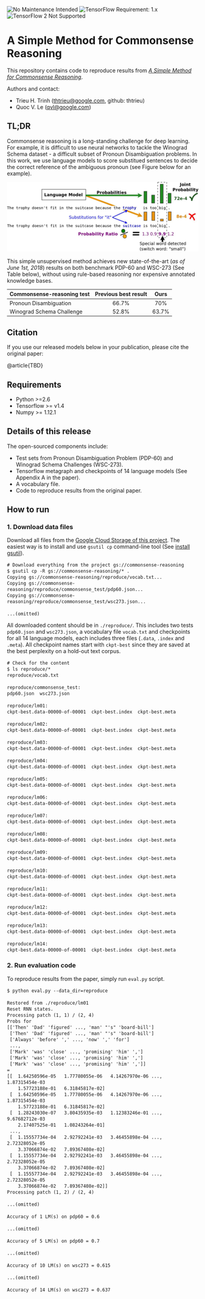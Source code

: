 ![No Maintenance Intended](https://img.shields.io/badge/No%20Maintenance%20Intended-%E2%9C%95-red.svg)
![TensorFlow Requirement: 1.x](https://img.shields.io/badge/TensorFlow%20Requirement-1.x-brightgreen)
![TensorFlow 2 Not Supported](https://img.shields.io/badge/TensorFlow%202%20Not%20Supported-%E2%9C%95-red.svg)

# A Simple Method for Commonsense Reasoning

This repository contains code to reproduce results from [*A Simple Method for Commonsense Reasoning*](https://arxiv.org/abs/1806.02847).

Authors and contact:

* Trieu H. Trinh (thtrieu@google.com, github: thtrieu)
* Quoc V. Le (qvl@google.com)

## TL;DR

Commonsense reasoning is a long-standing challenge for deep learning. For example,
it is difficult to use neural networks to tackle the Winograd Schema dataset - a difficult subset of Pronoun Disambiguation problems. In this work, we use language models to score substitued sentences to decide the correct reference of the ambiguous pronoun (see Figure below for an example). 

![Figure 1. Overview of our method.](method.jpg)

This simple unsupervised method achieves new state-of-the-art (*as of June 1st, 2018*) results on both benchmark PDP-60 and WSC-273 (See Table below), without using rule-based reasoning nor expensive annotated knowledge bases.

| Commonsense-reasoning test  | Previous best result   | Ours  |
| ----------------------------|:----------------------:|:-----:|
| Pronoun Disambiguation      | 66.7%                  | 70%   |
| Winograd Schema Challenge   | 52.8%                  | 63.7% |



## Citation

If you use our released models below in your publication, please cite the original paper:

@article{TBD}


## Requirements
* Python >=2.6
* Tensorflow >= v1.4
* Numpy >= 1.12.1

## Details of this release

The open-sourced components include:

* Test sets from Pronoun Disambiguation Problem (PDP-60) and Winograd Schema Challenges (WSC-273).
* Tensorflow metagraph and checkpoints of 14 language models (See Appendix A in the paper).
* A vocabulary file.
* Code to reproduce results from the original paper.

## How to run

### 1. Download data files

Download all files from the [Google Cloud Storage of this project](https://console.cloud.google.com/storage/browser/commonsense-reasoning/). The easiest way is to install and use `gsutil cp` command-line tool (See [install gsutil](https://cloud.google.com/storage/docs/gsutil_install)).


```shell
# Download everything from the project gs://commonsense-reasoning
$ gsutil cp -R gs://commonsense-reasoning/* .
Copying gs://commonsense-reasoning/reproduce/vocab.txt...
Copying gs://commonsense-reasoning/reproduce/commonsense_test/pdp60.json...     
Copying gs://commonsense-reasoning/reproduce/commonsense_test/wsc273.json...

...(omitted)
```

All downloaded content should be in `./reproduce/`. This includes two tests `pdp60.json` and `wsc273.json`, a vocabulary file `vocab.txt` and checkpoints for all 14 language models, each includes three files (`.data`, `.index` and `.meta`). All checkpoint names start with `ckpt-best` since they are saved at the best perplexity on a hold-out text corpus.

```shell
# Check for the content
$ ls reproduce/*
reproduce/vocab.txt

reproduce/commonsense_test:
pdp60.json  wsc273.json

reproduce/lm01:
ckpt-best.data-00000-of-00001  ckpt-best.index  ckpt-best.meta

reproduce/lm02:
ckpt-best.data-00000-of-00001  ckpt-best.index  ckpt-best.meta

reproduce/lm03:
ckpt-best.data-00000-of-00001  ckpt-best.index  ckpt-best.meta

reproduce/lm04:
ckpt-best.data-00000-of-00001  ckpt-best.index  ckpt-best.meta

reproduce/lm05:
ckpt-best.data-00000-of-00001  ckpt-best.index  ckpt-best.meta

reproduce/lm06:
ckpt-best.data-00000-of-00001  ckpt-best.index  ckpt-best.meta

reproduce/lm07:
ckpt-best.data-00000-of-00001  ckpt-best.index  ckpt-best.meta

reproduce/lm08:
ckpt-best.data-00000-of-00001  ckpt-best.index  ckpt-best.meta

reproduce/lm09:
ckpt-best.data-00000-of-00001  ckpt-best.index  ckpt-best.meta

reproduce/lm10:
ckpt-best.data-00000-of-00001  ckpt-best.index  ckpt-best.meta

reproduce/lm11:
ckpt-best.data-00000-of-00001  ckpt-best.index  ckpt-best.meta

reproduce/lm12:
ckpt-best.data-00000-of-00001  ckpt-best.index  ckpt-best.meta

reproduce/lm13:
ckpt-best.data-00000-of-00001  ckpt-best.index  ckpt-best.meta

reproduce/lm14:
ckpt-best.data-00000-of-00001  ckpt-best.index  ckpt-best.meta
```

### 2. Run evaluation code

To reproduce results from the paper, simply run `eval.py` script.

```shell
$ python eval.py --data_dir=reproduce

Restored from ./reproduce/lm01
Reset RNN states.
Processing patch (1, 1) / (2, 4)
Probs for 
[['Then' 'Dad' 'figured' ..., 'man' "'s" 'board-bill']
 ['Then' 'Dad' 'figured' ..., 'man' "'s" 'board-bill']
 ['Always' 'before' ',' ..., 'now' ',' 'for']
 ..., 
 ['Mark' 'was' 'close' ..., 'promising' 'him' ',']
 ['Mark' 'was' 'close' ..., 'promising' 'him' ',']
 ['Mark' 'was' 'close' ..., 'promising' 'him' ',']]
=
[[  1.64250596e-05   1.77780055e-06   4.14267970e-06 ...,   1.87315454e-03
    1.57723188e-01   6.31845817e-02]
 [  1.64250596e-05   1.77780055e-06   4.14267970e-06 ...,   1.87315454e-03
    1.57723188e-01   6.31845817e-02]
 [  1.28243030e-07   3.80435935e-03   1.12383246e-01 ...,   9.67682712e-03
    2.17407525e-01   1.08243264e-01]
 ..., 
 [  1.15557734e-04   2.92792241e-03   3.46455898e-04 ...,   2.72328052e-05
    3.37066874e-02   7.89367408e-02]
 [  1.15557734e-04   2.92792241e-03   3.46455898e-04 ...,   2.72328052e-05
    3.37066874e-02   7.89367408e-02]
 [  1.15557734e-04   2.92792241e-03   3.46455898e-04 ...,   2.72328052e-05
    3.37066874e-02   7.89367408e-02]]
Processing patch (1, 2) / (2, 4)

...(omitted)

Accuracy of 1 LM(s) on pdp60 = 0.6

...(omitted)

Accuracy of 5 LM(s) on pdp60 = 0.7

...(omitted)

Accuracy of 10 LM(s) on wsc273 = 0.615

...(omitted)

Accuracy of 14 LM(s) on wsc273 = 0.637
```
